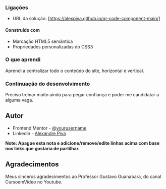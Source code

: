 ### Ligações

- URL da solução: [https://alexpiva.github.io/qr-code-component-main/]

#### Construído com

- Marcação HTML5 semântica
- Propriedades personalizadas do CSS3

### O que aprendi

Aprendi a centralizar todo o conteúdo do site, horizontal e vertical.

### Continuação do desenvolvimento

Preciso treinar muito ainda para pegar confiança e poder me candidatar a alguma vaga.

## Autor

- Frontend Mentor - [@yourusername](https://www.frontendmentor.io/profile/yourusername)
- Linkedin - [Alexandre Piva](https://www.linkedin.com/in/alexandre-piva-579076126/)

**Note: Apague esta nota e adicione/remove/edite linhas acima com base nos links que gostaria de partilhar.**

## Agradecimentos

Meus sinceros agradecimentos ao Professor Gustavo Guanabara, do canal CursoemVideo no Youtube.

